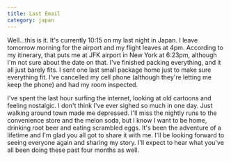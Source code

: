 ```yaml
---
title: Last Email
category: japan
---
```

Well...this is it. It's currently 10:15 on my last night in Japan. I leave tomorrow morning for the airport and my flight leaves at 4pm. According to my itinerary, that puts me at JFK airport in New York at 6:23pm, although I'm not sure about the date on that. I've finished packing everything, and it all just barely fits. I sent one last small package home just to make sure everything fit. I've cancelled my cell phone (although they're letting me keep the phone) and had my room inspected.

I've spent the last hour surfing the internet, looking at old cartoons and feeling nostalgic. I don't think I've ever sighed so much in one day. Just walking around town made me depressed. I'll miss the nightly runs to the convenience store and the melon soda, but I know I want to be home, drinking root beer and eating scrambled eggs. It's been the adventure of a lifetime and I'm glad you all got to share it with me. I'll be looking forward to seeing everyone again and sharing my story. I'll expect to hear what you've all been doing these past four months as well.
